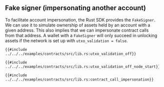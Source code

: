 ## Fake signer (impersonating another account)

To facilitate account impersonation, the Rust SDK provides the `FakeSigner`. We can use it to simulate ownership of assets held by an account with a given address. This also implies that we can impersonate contract calls from that address. A wallet with a `FakeSigner` will only succeed in unlocking assets if the network is set up with `utxo_validation = false`.

```rust,ignore
{{#include ../../../examples/contracts/src/lib.rs:utxo_validation_off}}
```

```rust,ignore
{{#include ../../../examples/contracts/src/lib.rs:utxo_validation_off_node_start}}
```

```rust,ignore
{{#include ../../../examples/contracts/src/lib.rs:contract_call_impersonation}}
```
